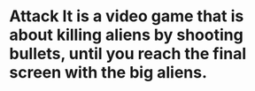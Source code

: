 # Attack It is a video game that is about killing aliens by shooting bullets, until you reach the final screen with the big aliens.
